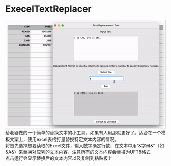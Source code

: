 # ExecelTextReplacer
![image](https://github.com/tianluoball/ExecelTextReplacer/blob/main/ezgif-1-ceb0825439.gif)  
给老婆做的一个简单的替换文本的小工具，如果有人用那就更好了。适合在一个模板文案上，使用excel表格打量替换特定文本内容的情况。  
将首先选择想要读取的Excel文件，输入数字确定行数，在文本中用“&字母&”（如&A&）来替换对应列的文本内容，注意所有的文本内容会替换为UFT8格式  
点击运行会显示替换后的文本内容以及复制到粘贴板上
